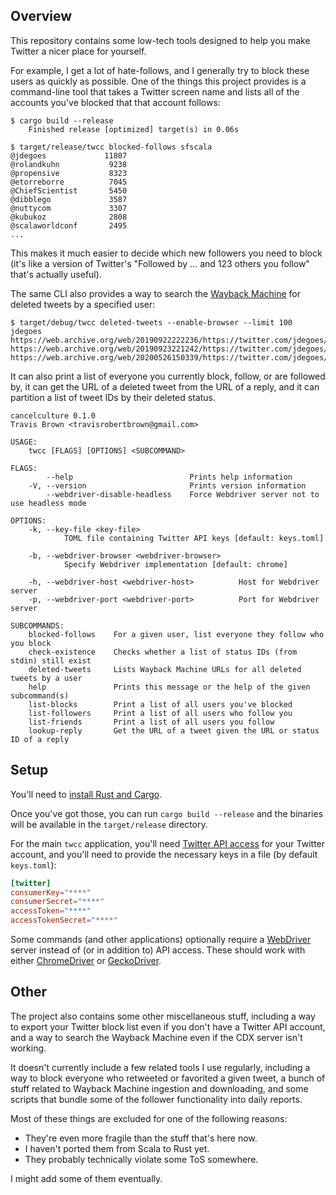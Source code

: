 ## Overview

This repository contains some low-tech tools designed to help you make Twitter a nicer place for
yourself.

For example, I get a lot of hate-follows, and I generally try to block these users as quickly as
possible. One of the things this project provides is a command-line tool that takes a Twitter screen
name and lists all of the accounts you've blocked that that account follows:

```
$ cargo build --release
    Finished release [optimized] target(s) in 0.06s

$ target/release/twcc blocked-follows sfscala
@jdegoes             11807
@rolandkuhn           9238
@propensive           8323
@etorreborre          7045
@ChiefScientist       5450
@dibblego             3587
@nuttycom             3307
@kubukoz              2808
@scalaworldconf       2495
...
```

This makes it much easier to decide which new followers you need to block (it's like a version of
Twitter's "Followed by … and 123 others you follow" that's actually useful).

The same CLI also provides a way to search the [Wayback Machine](https://web.archive.org/) for
deleted tweets by a specified user:

```
$ target/debug/twcc deleted-tweets --enable-browser --limit 100 jdegoes
https://web.archive.org/web/20190922222236/https://twitter.com/jdegoes/status/1170420726400212997
https://web.archive.org/web/20190923221242/https://twitter.com/jdegoes/status/1170711737361940481
https://web.archive.org/web/20200526150339/https://twitter.com/jdegoes/status/1265251872048320513
```

It can also print a list of everyone you currently block, follow, or are followed by, it can get the
URL of a deleted tweet from the URL of a reply, and it can partition a list of tweet IDs by their
deleted status.

```
cancelculture 0.1.0
Travis Brown <travisrobertbrown@gmail.com>

USAGE:
    twcc [FLAGS] [OPTIONS] <SUBCOMMAND>

FLAGS:
        --help                          Prints help information
    -V, --version                       Prints version information
        --webdriver-disable-headless    Force Webdriver server not to use headless mode

OPTIONS:
    -k, --key-file <key-file>
            TOML file containing Twitter API keys [default: keys.toml]

    -b, --webdriver-browser <webdriver-browser>
            Specify Webdriver implementation [default: chrome]

    -h, --webdriver-host <webdriver-host>          Host for Webdriver server
    -p, --webdriver-port <webdriver-port>          Port for Webdriver server

SUBCOMMANDS:
    blocked-follows    For a given user, list everyone they follow who you block
    check-existence    Checks whether a list of status IDs (from stdin) still exist
    deleted-tweets     Lists Wayback Machine URLs for all deleted tweets by a user
    help               Prints this message or the help of the given subcommand(s)
    list-blocks        Print a list of all users you've blocked
    list-followers     Print a list of all users who follow you
    list-friends       Print a list of all users you follow
    lookup-reply       Get the URL of a tweet given the URL or status ID of a reply
```

## Setup

You'll need to [install Rust and Cargo](https://doc.rust-lang.org/cargo/getting-started/installation.html).

Once you've got those, you can run `cargo build --release` and the binaries will be available in the
`target/release` directory.

For the main `twcc` application, you'll need
[Twitter API access](https://developer.twitter.com/en/apply-for-access)
for your Twitter account, and you'll need to provide the necessary keys in a file (by default
`keys.toml`):

```toml
[twitter]
consumerKey="****"
consumerSecret="****"
accessToken="****"
accessTokenSecret="****"
```

Some commands (and other applications) optionally require a
[WebDriver](https://www.w3.org/TR/webdriver/)
server instead of (or in addition to) API access. These should work with either
[ChromeDriver](https://chromedriver.chromium.org/) or
[GeckoDriver](https://github.com/mozilla/geckodriver).

## Other

The project also contains some other miscellaneous stuff, including a way to export your Twitter
block list even if you don't have a Twitter API account, and a way to search the Wayback Machine
even if the CDX server isn't working.

It doesn't currently include a few related tools I use regularly, including a way to block everyone
who retweeted or favorited a given tweet, a bunch of stuff related to Wayback Machine ingestion
and downloading, and some scripts that bundle some of the follower functionality into daily reports.

Most of these things are excluded for one of the following reasons:

* They're even more fragile than the stuff that's here now.
* I haven't ported them from Scala to Rust yet.
* They probably technically violate some ToS somewhere.

I might add some of them eventually.
